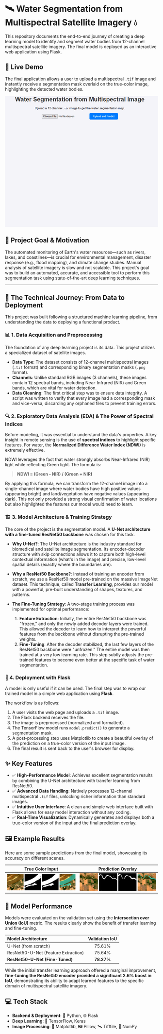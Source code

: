 # 🛰️ Water Segmentation from Multispectral Satellite Imagery 💧

This repository documents the end-to-end journey of creating a deep learning model to identify and segment water bodies from 12-channel multispectral satellite imagery. The final model is deployed as an interactive web application using Flask.

## 🚀 Live Demo

The final application allows a user to upload a multispectral `.tif` image and instantly receive a segmentation mask overlaid on the true-color image, highlighting the detected water bodies.

![Application Demo](./assets/Animation.gif)

## 🎯 Project Goal & Motivation

The automated monitoring of Earth's water resources—such as rivers, lakes, and coastlines—is crucial for environmental management, disaster response (e.g., flood mapping), and climate change studies. Manual analysis of satellite imagery is slow and not scalable. This project's goal was to build an automated, accurate, and accessible tool to perform this segmentation task using state-of-the-art deep learning techniques.

---

## 🧠 The Technical Journey: From Data to Deployment

This project was built following a structured machine learning pipeline, from understanding the data to deploying a functional product.

### 📊 1. Data Acquisition and Preprocessing

The foundation of any deep learning project is its data. This project utilizes a specialized dataset of satellite images.

-   **Data Type**: The dataset consists of 12-channel multispectral images (`.tif` format) and corresponding binary segmentation masks (`.png` format).
-   **Channels**: Unlike standard RGB images (3 channels), these images contain 12 spectral bands, including Near-Infrared (NIR) and Green bands, which are vital for water detection.
-   **Data Cleaning**: The first critical step was to ensure data integrity. A script was written to verify that every image had a corresponding mask and vice-versa, discarding any orphaned files to prevent training errors.

### 🔍 2. Exploratory Data Analysis (EDA) & The Power of Spectral Indices

Before modeling, it was essential to understand the data's properties. A key insight in remote sensing is the use of **spectral indices** to highlight specific features. For water, the **Normalized Difference Water Index (NDWI)** is extremely effective.

NDWI leverages the fact that water strongly absorbs Near-Infrared (NIR) light while reflecting Green light. The formula is:

> **NDWI = (Green - NIR) / (Green + NIR)**

By applying this formula, we can transform the 12-channel image into a single-channel image where water bodies have high positive values (appearing bright) and land/vegetation have negative values (appearing dark). This not only provided a strong visual confirmation of water locations but also highlighted the features our model would need to learn.

### 🏗️ 3. Model Architecture & Training Strategy

The core of the project is the segmentation model. A **U-Net architecture with a fine-tuned ResNet50 backbone** was chosen for this task.

-   **Why U-Net?**: The U-Net architecture is the industry standard for biomedical and satellite image segmentation. Its encoder-decoder structure with skip connections allows it to capture both high-level contextual information (what's in the image) and precise, low-level spatial details (exactly where the boundaries are).

-   **Why a ResNet50 Backbone?**: Instead of training an encoder from scratch, we use a ResNet50 model pre-trained on the massive ImageNet dataset. This technique, called **Transfer Learning**, provides our model with a powerful, pre-built understanding of shapes, textures, and patterns.

-   **The Fine-Tuning Strategy**: A two-stage training process was implemented for optimal performance:
    1.  **Feature Extraction**: Initially, the entire ResNet50 backbone was "frozen," and only the newly added decoder layers were trained. This allowed the decoder to learn how to interpret the powerful features from the backbone without disrupting the pre-trained weights.
    2.  **Fine-Tuning**: After the decoder stabilized, the last few layers of the ResNet50 backbone were "unfrozen." The entire model was then trained at a very low learning rate. This step subtly adjusts the pre-trained features to become even better at the specific task of water segmentation.

### 🚀 4. Deployment with Flask

A model is only useful if it can be used. The final step was to wrap our trained model in a simple web application using **Flask**.

The workflow is as follows:
1.  A user visits the web page and uploads a `.tif` image.
2.  The Flask backend receives the file.
3.  The image is preprocessed (normalized and formatted).
4.  The TensorFlow model runs `model.predict()` to generate a segmentation mask.
5.  A post-processing step uses Matplotlib to create a beautiful overlay of the prediction on a true-color version of the input image.
6.  The final result is sent back to the user's browser for display.

## ✨ Key Features

-   ✅ **High-Performance Model**: Achieves excellent segmentation results by combining the U-Net architecture with transfer learning from ResNet50.
-   ✅ **Advanced Data Handling**: Natively processes 12-channel multispectral `.tif` files, unlocking richer information than standard images.
-   ✅ **Intuitive User Interface**: A clean and simple web interface built with Flask allows for easy model interaction without any coding.
-   ✅ **Real-Time Visualization**: Dynamically generates and displays both a true-color version of the input and the final prediction overlay.

## 🖼️ Example Results

Here are some sample predictions from the final model, showcasing its accuracy on different scenes.

| True Color Input | Prediction Overlay |
| :--------------: | :----------------: |
| ![Result 1](./assets/result1.png) | ![Result 2](./assets/result2.png) |

## 🦾 Model Performance

Models were evaluated on the validation set using the **Intersection over Union (IoU)** metric. The results clearly show the benefit of transfer learning and fine-tuning.

| Model Architecture | Validation IoU |
| :--- | :---: |
| U-Net (from scratch) | 75.61% |
| ResNet50-U-Net (Feature Extraction) | 75.64% |
| **ResNet50-U-Net (Fine-Tuned)** | **78.27%** |

While the initial transfer learning approach offered a marginal improvement, **fine-tuning the ResNet50 encoder provided a significant 2.6% boost in IoU**, demonstrating its ability to adapt learned features to the specific domain of multispectral satellite imagery.


## 💻 Tech Stack

-   **Backend & Deployment**: 🐍 Python, 🌐 Flask
-   **Deep Learning**: 🧠 TensorFlow, Keras
-   **Image Processing**: 🎨 Matplotlib, 🖼️ Pillow, 🛰️ Tifffile, 🔢 NumPy
